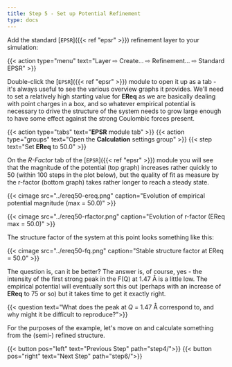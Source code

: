 ```yaml
---
title: Step 5 - Set up Potential Refinement
type: docs
---
```



Add the standard [`EPSR`]({{< ref "epsr" >}}) refinement layer to your simulation:

{{< action type="menu" text="Layer &#8680; Create... &#8680; Refinement... &#8680; Standard EPSR" >}}

Double-click the [`EPSR`]({{< ref "epsr" >}}) module to open it up as a tab - it's always useful to see the various overview graphs it provides.  We'll need to set a relatively high starting value for **EReq** as we are basically dealing with point charges in a box, and so whatever empirical potential is necessary to drive the structure of the system needs to grow large enough to have some effect against the strong Coulombic forces present.

{{< action type="tabs" text="**EPSR** module tab" >}}
{{< action type="groups" text="Open the **Calculation** settings group" >}}
{{< step text="Set **EReq** to 50.0" >}}

On the _R-Factor_ tab of the [`EPSR`]({{< ref "epsr" >}}) module you will see that the magnitude of the potential (top graph) increases rather quickly to 50 (within 100 steps in the plot below), but the quality of fit as measure by the r-factor (bottom graph) takes rather longer to reach a steady state.

{{< cimage src="../ereq50-ereq.png" caption="Evolution of empirical potential magnitude (max = 50.0)" >}}

{{< cimage src="../ereq50-rfactor.png" caption="Evolution of r-factor (EReq max = 50.0)" >}}

The structure factor of the system at this point looks something like this:

{{< cimage src="../ereq50-fq.png" caption="Stable structure factor at EReq = 50.0" >}}

The question is, can it be better? The answer is, of course, yes - the intensity of the first strong peak in the F(Q) at 1.47 &#8491; is a little low. The empirical potential will eventually sort this out (perhaps with an increase of **EReq** to 75 or so) but it takes time to get it exactly right.

{{< question text="What does the peak at _Q_ = 1.47 &#8491; correspond to, and why might it be difficult to reproduce?">}}

For the purposes of the example, let's move on and calculate something from the (semi-) refined structure.

{{< button pos="left" text="Previous Step" path="step4/">}}
{{< button pos="right" text="Next Step" path="step6/">}}
